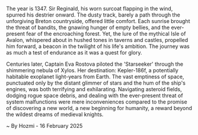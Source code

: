
The year is 1347.  Sir Reginald, his worn surcoat flapping in the wind, spurred his destrier onward.  The dusty track, barely a path through the unforgiving Breton countryside, offered little comfort.  Each sunrise brought the threat of bandits, the gnawing hunger of empty bellies, and the ever-present fear of the encroaching forest.  Yet, the lure of the mythical Isle of Avalon, whispered about in hushed tones in taverns and castles, propelled him forward, a beacon in the twilight of his life's ambition.  The journey was as much a test of endurance as it was a quest for glory.

Centuries later, Captain Eva Rostova piloted the 'Starseeker' through the shimmering nebula of Xylos.  Her destination: Kepler-186f, a potentially habitable exoplanet light-years from Earth.  The vast emptiness of space, punctuated only by the distant glimmer of stars and the hum of the ship's engines, was both terrifying and exhilarating.  Navigating asteroid fields, dodging rogue space debris, and dealing with the ever-present threat of system malfunctions were mere inconveniences compared to the promise of discovering a new world, a new beginning for humanity, a reward beyond the wildest dreams of medieval knights.

~ By Hozmi - 16 February 2025
